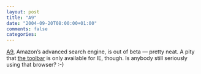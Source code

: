 ```yaml
---
layout: post
title: "A9"
date: "2004-09-20T08:00:00+01:00"
comments: false
categories: 
---
```


<p><a href="http://a9.com/-/company/whatsCool.jsp">A9</a>, Amazon&#8217;s advanced search engine, is out of beta &#8212; pretty neat. A pity that <a href="http://toolbar.a9.com/">the toolbar</a> is only available for IE, though. Is anybody still seriously using that browser? :-)</p>


